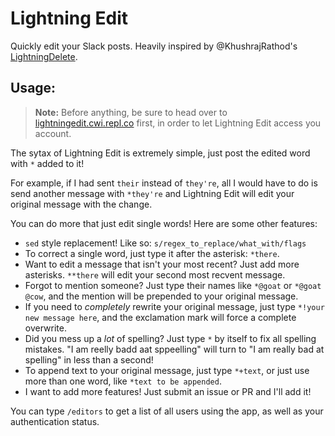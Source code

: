 # Lightning Edit

Quickly edit your Slack posts. Heavily inspired by @KhushrajRathod's [LightningDelete](https://github.com/KhushrajRathod/LightningDelete).

## Usage:
> **Note:** Before anything, be sure to head over to [lightningedit.cwi.repl.co](https://lightningedit.cwi.repl.co) first, in order to let Lightning Edit access you account.

The sytax of Lightning Edit is extremely simple, just post the edited word with `*` added to it!

For example, if I had sent `their` instead of `they're`, all I would have to do is send another message with `*they're` and Lightning Edit will edit your original message with the change.

You can do more that just edit single words! Here are some other features:
 - `sed` style replacement! Like so: `s/regex_to_replace/what_with/flags`
 - To correct a single word, just type it after the asterisk: `*there`.
 - Want to edit a message that isn't your most recent? Just add more asterisks. `**there` will edit your second most recvent message.
 - Forgot to mention someone? Just type their names like `*@goat` or `*@goat @cow`, and the mention will be prepended to your original message.
 - If you need to *completely* rewrite your original message, just type `*!your new message here`, and the exclamation mark will force a complete overwrite.
 - Did you mess up a *lot* of spelling? Just type `*` by itself to fix all spelling mistakes. "I am reelly badd aat sppeelling" will turn to "I am really bad at spelling" in less than a second!
 - To append text to your original message, just type `*+text`, or just use more than one word, like `*text to be appended`.
 - I want to add more features! Just submit an issue or PR and I'll add it!

You can type `/editors` to get a list of all users using the app, as well as your authentication status.